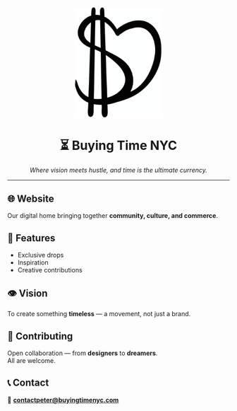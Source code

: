 <!-- Centered Logo -->
<p align="center">
  <img src="BUYINGTIME.logo.jpg" alt="Buying Time NYC Logo" width="200"/>
</p>

<h1 align="center">⏳ Buying Time NYC</h1>
<p align="center"><i>Where vision meets hustle, and time is the ultimate currency.</i></p>

---

## 🌐 Website  
Our digital home bringing together **community, culture, and commerce**.  

## 🚀 Features  
- Exclusive drops  
- Inspiration  
- Creative contributions  

## 👁️ Vision  
To create something **timeless** — a movement, not just a brand.  

## 🤝 Contributing  
Open collaboration — from **designers** to **dreamers**.  
All are welcome.  

## 📞 Contact  
📧 **contactpeter@buyingtimenyc.com**

